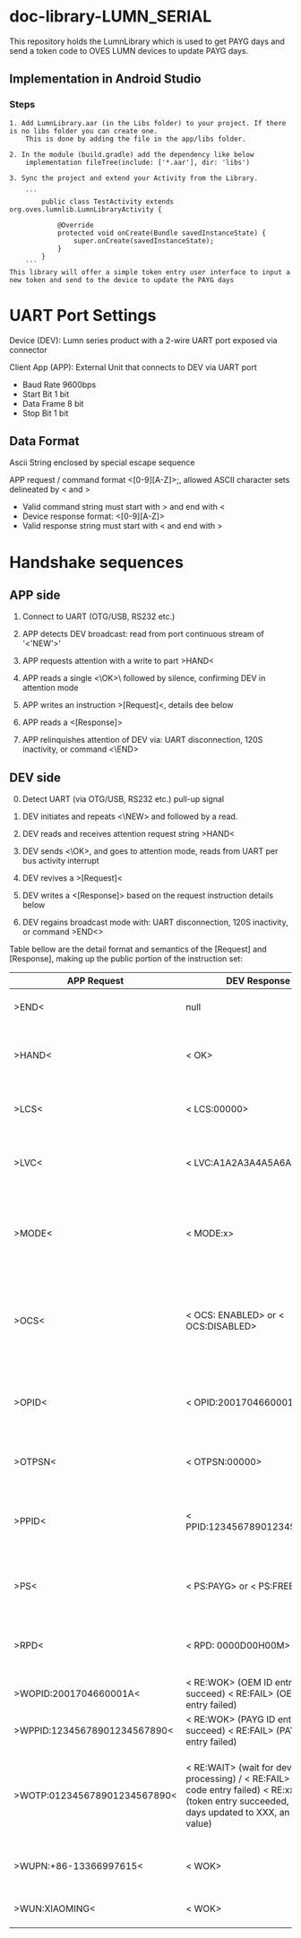 # doc-library-LUMN_SERIAL
This repository holds the LumnLibrary which is used to get PAYG days and send a token code to OVES LUMN devices to update PAYG days.

## Implementation in Android Studio

### Steps
    1. Add LumnLibrary.aar (in the Libs folder) to your project. If there is no libs folder you can create one.
        This is done by adding the file in the app/libs folder.

    2. In the module (build.gradle) add the dependency like below
        implementation fileTree(include: ['*.aar'], dir: 'libs')

    3. Sync the project and extend your Activity from the Library.

        ```
            public class TestActivity extends org.oves.lumnlib.LumnLibraryActivity {

                @Override
                protected void onCreate(Bundle savedInstanceState) {
                    super.onCreate(savedInstanceState);
                }
            }
        ```
    This library will offer a simple token entry user interface to input a new token and send to the device to update the PAYG days


# UART Port Settings
Device (DEV): Lumn series product with a 2-wire UART port exposed via connector

Client App (APP): External Unit that connects to DEV via UART port

- Baud Rate 9600bps
- Start Bit 1 bit
- Data Frame 8 bit
- Stop Bit 1 bit

## Data Format
Ascii String enclosed by special escape sequence

APP request / command format <[0-9][A-Z]>;, allowed ASCII character sets delineated by < and >
- Valid command string must start with > and end with <
- Device response format: <[0-9][A-Z]>
- Valid response string must start with < and end with >

# Handshake sequences

## APP side

1) Connect to UART (OTG/USB, RS232 etc.)

2) APP detects DEV broadcast: read from port continuous stream of '<'NEW'>'

3) APP requests attention with a write to part >HAND<

4) APP reads a single \<\OK\>\ followed by silence, confirming DEV in attention mode

5) APP writes an instruction >[Request]<, details dee below

6) APP reads a <[Response]>

7) APP relinquishes attention of DEV via: UART disconnection, 120S inactivity, or command \<\END\>

## DEV side

0) Detect UART (via OTG/USB, RS232 etc.) pull-up signal

1) DEV initiates and repeats <\NEW> and followed by a read.

2) DEV reads and receives attention request string >HAND<

3) DEV sends <\OK>, and goes to attention mode, reads from UART per bus activity interrupt

4) DEV revives a >[Request]<

5) DEV writes a <[Response]> based on the request instruction details below

6) DEV regains broadcast mode with: UART disconnection, 120S inactivity, or command >END<>

Table bellow are the detail format and semantics of the [Request] and [Response], making up the public portion of the instruction set:

| APP Request            | DEV Response                               | Meaning                                                                                          |
|--------------------------------|--------------------------------------|--------------------------------------------------------------------------------------------------|
| >END<                  | null                          | end of session, give up attention                                                                |
| >HAND<                 | < OK>                          | DEV acknowledges APP presence, and goes into attention mode                                         |
| >LCS<                  | < LCS:00000>                   | Accumulated Full-Discharge Cycles (5 Digit Decimal)                                              |
| >LVC<                  | < LVC:A1A2A3A4A5A6A7A8>      | The last valid token expressed in hex, U64 encoded
| >MODE<                 | < MODE:x>                      | Current DEV PAYG Mode: 0=allow negative credit, 1=non-negative credit, 2=reserved                |
| >OCS<                  | < OCS: ENABLED> or < OCS:DISABLED> | Output control state: ["ENABLED"] / ["DISABLED"] (note the leading space in the 8-letter string) |
| >OPID<                 | < OPID:2001704660001A>         | 14 digit Device OEM_ID.   Shorter ID string are buffered with empty spaces                       |
| >OTPSN<                | < OTPSN:00000>                 | Count of past correct code entries, 5-digit decimal                                              |
| >PPID<                 | < PPID:12345678901234567890>   | 20 digit PAYG Operator_ID.   Shorter ID string are buffered with empty spaces                    |
| >PS<                   | < PS:PAYG> or < PS:FREE> | Device PAYG credit credit mode: < PS:PAYG> / < PS:FREE>                                            |
| >RPD<                  | < RPD: 0000D00H00M> | Remaining paid days before device is disabled. Decimal number
|>WOPID:2001704660001A<|< RE:WOK> (OEM ID entry succeed) < RE:FAIL>  (OEM ID entry failed) | Input OEM ID, a 14-digit ASCII string
|>WPPID:12345678901234567890<|< RE:WOK> (PAYG ID entry succeed) < RE:FAIL>  (PAYG ID entry failed) | Input PAYG ID, a 20-digit ASCII string
|>WOTP:012345678901234567890<|< RE:WAIT> (wait for device token processing)  / < RE:FAIL>  (token code entry failed) < RE:xxxx> (token entry succeeded, credit days updated to XXX, an integer value)| Input 21-digit decimal code,successful code entry returns updated credit days?example < RE:0001>?
| >WUPN:+86-13366997615< | < WOK> | Save phone number into device, 20 digit ["+", "-", 0-9]                                          |
| >WUN:XIAOMING<         | < WOK> | Save customer name 20 letter max                                                                 |


